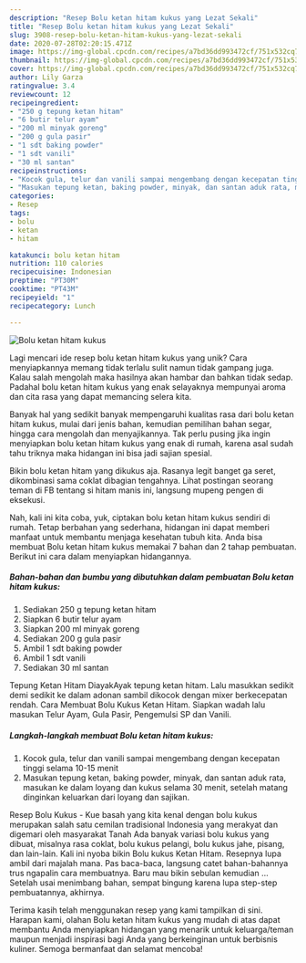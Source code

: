 ```yaml
---
description: "Resep Bolu ketan hitam kukus yang Lezat Sekali"
title: "Resep Bolu ketan hitam kukus yang Lezat Sekali"
slug: 3908-resep-bolu-ketan-hitam-kukus-yang-lezat-sekali
date: 2020-07-28T02:20:15.471Z
image: https://img-global.cpcdn.com/recipes/a7bd36dd993472cf/751x532cq70/bolu-ketan-hitam-kukus-foto-resep-utama.jpg
thumbnail: https://img-global.cpcdn.com/recipes/a7bd36dd993472cf/751x532cq70/bolu-ketan-hitam-kukus-foto-resep-utama.jpg
cover: https://img-global.cpcdn.com/recipes/a7bd36dd993472cf/751x532cq70/bolu-ketan-hitam-kukus-foto-resep-utama.jpg
author: Lily Garza
ratingvalue: 3.4
reviewcount: 12
recipeingredient:
- "250 g tepung ketan hitam"
- "6 butir telur ayam"
- "200 ml minyak goreng"
- "200 g gula pasir"
- "1 sdt baking powder"
- "1 sdt vanili"
- "30 ml santan"
recipeinstructions:
- "Kocok gula, telur dan vanili sampai mengembang dengan kecepatan tinggi selama 10-15 menit"
- "Masukan tepung ketan, baking powder, minyak, dan santan aduk rata, masukan ke dalam loyang dan kukus selama 30 menit, setelah matang dinginkan keluarkan dari loyang dan sajikan."
categories:
- Resep
tags:
- bolu
- ketan
- hitam

katakunci: bolu ketan hitam 
nutrition: 110 calories
recipecuisine: Indonesian
preptime: "PT30M"
cooktime: "PT43M"
recipeyield: "1"
recipecategory: Lunch

---
```



![Bolu ketan hitam kukus](https://img-global.cpcdn.com/recipes/a7bd36dd993472cf/751x532cq70/bolu-ketan-hitam-kukus-foto-resep-utama.jpg)

Lagi mencari ide resep bolu ketan hitam kukus yang unik? Cara menyiapkannya memang tidak terlalu sulit namun tidak gampang juga. Kalau salah mengolah maka hasilnya akan hambar dan bahkan tidak sedap. Padahal bolu ketan hitam kukus yang enak selayaknya mempunyai aroma dan cita rasa yang dapat memancing selera kita.

Banyak hal yang sedikit banyak mempengaruhi kualitas rasa dari bolu ketan hitam kukus, mulai dari jenis bahan, kemudian pemilihan bahan segar, hingga cara mengolah dan menyajikannya. Tak perlu pusing jika ingin menyiapkan bolu ketan hitam kukus yang enak di rumah, karena asal sudah tahu triknya maka hidangan ini bisa jadi sajian spesial.

Bikin bolu ketan hitam yang dikukus aja. Rasanya legit banget ga seret, dikombinasi sama coklat dibagian tengahnya. Lihat postingan seorang teman di FB tentang si hitam manis ini, langsung mupeng pengen di eksekusi.


Nah, kali ini kita coba, yuk, ciptakan bolu ketan hitam kukus sendiri di rumah. Tetap berbahan yang sederhana, hidangan ini dapat memberi manfaat untuk membantu menjaga kesehatan tubuh kita. Anda bisa membuat Bolu ketan hitam kukus memakai 7 bahan dan 2 tahap pembuatan. Berikut ini cara dalam menyiapkan hidangannya.

<!--inarticleads1-->

##### Bahan-bahan dan bumbu yang dibutuhkan dalam pembuatan Bolu ketan hitam kukus:

1. Sediakan 250 g tepung ketan hitam
1. Siapkan 6 butir telur ayam
1. Siapkan 200 ml minyak goreng
1. Sediakan 200 g gula pasir
1. Ambil 1 sdt baking powder
1. Ambil 1 sdt vanili
1. Sediakan 30 ml santan


Tepung Ketan Hitam DiayakAyak tepung ketan hitam. Lalu masukkan sedikit demi sedikit ke dalam adonan sambil dikocok dengan mixer berkecepatan rendah. Cara Membuat Bolu Kukus Ketan Hitam. Siapkan wadah lalu masukan Telur Ayam, Gula Pasir, Pengemulsi SP dan Vanili. 

<!--inarticleads2-->

##### Langkah-langkah membuat Bolu ketan hitam kukus:

1. Kocok gula, telur dan vanili sampai mengembang dengan kecepatan tinggi selama 10-15 menit
1. Masukan tepung ketan, baking powder, minyak, dan santan aduk rata, masukan ke dalam loyang dan kukus selama 30 menit, setelah matang dinginkan keluarkan dari loyang dan sajikan.


Resep Bolu Kukus - Kue basah yang kita kenal dengan bolu kukus merupakan salah satu cemilan tradisional Indonesia yang merakyat dan digemari oleh masyarakat Tanah Ada banyak variasi bolu kukus yang dibuat, misalnya rasa coklat, bolu kukus pelangi, bolu kukus jahe, pisang, dan lain-lain. Kali ini nyoba bikin Bolu kukus Ketan Hitam. Resepnya lupa ambil dari majalah mana. Pas baca-baca, langsung catet bahan-bahannya trus ngapalin cara membuatnya. Baru mau bikin sebulan kemudian … Setelah usai menimbang bahan, sempat bingung karena lupa step-step pembuatannya, akhirnya. 

Terima kasih telah menggunakan resep yang kami tampilkan di sini. Harapan kami, olahan Bolu ketan hitam kukus yang mudah di atas dapat membantu Anda menyiapkan hidangan yang menarik untuk keluarga/teman maupun menjadi inspirasi bagi Anda yang berkeinginan untuk berbisnis kuliner. Semoga bermanfaat dan selamat mencoba!
